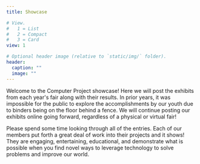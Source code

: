 ```yaml
---
title: Showcase

# View.
#   1 = List
#   2 = Compact
#   3 = Card
view: 1

# Optional header image (relative to `static/img/` folder).
header:
  caption: ""
  image: ""
---
```


Welcome to the Computer Project showcase! Here we will post the exhibits from each year's fair along with their results. In prior years, it was impossible for the public to explore the accomplishments by our youth due to binders being on the floor behind a fence. We will continue posting our exhibits online going forward, regardless of a physical or virtual fair!

Please spend some time looking through all of the entries. Each of our members put forth a great deal of work into their projects and it shows! They are engaging, entertaining, educational, and demonstrate what is possible when you find novel ways to leverage technology to solve problems and improve our world.
